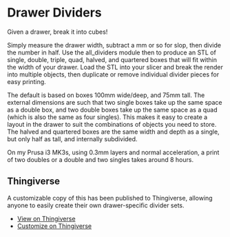 # Drawer Dividers

Given a drawer, break it into cubes!

Simply measure the drawer width, subtract a mm or so for slop, then
divide the number in half. Use the all_dividers module then to produce
an STL of single, double, triple, quad, halved, and quartered boxes
that will fit within the width of your drawer. Load the STL into your
slicer and break the render into multiple objects, then duplicate or
remove individual divider pieces for easy printing.

The default is based on boxes 100mm wide/deep, and 75mm tall. The
external dimensions are such that two single boxes take up the same
space as a double box, and two double boxes take up the same space as
a quad (which is also the same as four singles). This makes it easy to
create a layout in the drawer to suit the combinations of objects you
need to store. The halved and quartered boxes are the same width and
depth as a single, but only half as tall, and internally subdivided.

On my Prusa i3 MK3s, using 0.3mm layers and normal acceleration, a
print of two doubles or a double and two singles takes around 8 hours.

## Thingiverse

A customizable copy of this has been published to Thingiverse,
allowing anyone to easily create their own drawer-specific divider
sets.

* [View on Thingiverse](https://www.thingiverse.com/thing:4186746)
* [Customize on Thingiverse](https://www.thingiverse.com/apps/customizer/run?thing_id=4186746)
